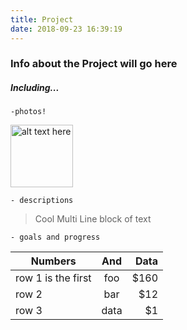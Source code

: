 ```yaml
---
title: Project
date: 2018-09-23 16:39:19
---
```


### Info about the Project will go here

##### Including...
	-photos!

<img src="https://files.jacksonwheelers.space/bumble.jpg"
     alt="alt text here"
     style="width:100px;height:100px" />
	
	- descriptions
> Cool Multi Line
> block of text

	- goals and progress

| Numbers        | And           | Data  |
| ------------- |:-------------:| -----:|
| row 1 is the first      | foo | $160 |
| row 2      | bar      |   $12 |
| row 3 | data      |    $1 |


